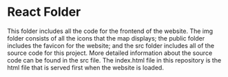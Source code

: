 # React Folder

This folder includes all the code for the frontend of the website. The img folder consists of all the icons that the map displays; the public folder includes the favicon for the website; and the src folder includes all of the source code for this project. More detailed information about the source code can be found in the src file. The index.html file in this repository is the html file that is served first when the website is loaded.